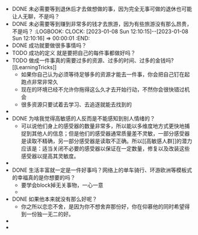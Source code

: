 - DONE 未必需要等到退休后才去做想做的事，因为完全无事可做的退休也可能让人无聊，不是吗？
- DONE 未必需要等到赚到非常多的钱才去旅游，因为有些旅游没有那么昂贵，不是吗？
  :LOGBOOK:
  CLOCK: [2023-01-08 Sun 12:10:15]--[2023-01-08 Sun 12:10:16] =>  00:00:01
  :END:
- DONE 成功就要做很多事情吗？
- TODO 成功的定义 就是要把自己的每件事都做好吗？
- TODO 做成一件事真的需要过多的资源、过多的时间、过多的金钱吗? [[LearningTricks]]
	- 如果你自己认为必须等待足够多的资源才能去一件事，你会把自己钉在起跑点非常非常久
	- 现在的环境已经不允许你拖得这么久才去开始行动，不然你会很快错过机会
	- 很多资源只要试着去学习、去追逐就能去找到的
-
- DONE 为啥我觉得高敏感的人反而是不能感知到别人情绪的？
	- 可以说他们身上的感受器的数量非常多，所以能以多维度地方式更快地捕捉到其他人的信息；但是他们的感受器通常质量差不灵敏，一部分感受器是读取不精确，另一部分感受器是读取不正确。所以[[高敏感人群]]的潜力应该是：适当关闭不必要的感受器以保证在一定数量，修复以及改装这些感受器以提高其灵敏度。
-
- DONE 生活丰富就一定是一件好事吗？网络上的单车骑行、环游欧洲等模板式的幸福真的是你想要的吗？
	- 要学会block掉无关事物，一心一意
	-
- DONE 如果他本来就没有那么好呢？
	- 你之所以恋恋不舍，是因为你不想舍弃那份好，你在仰慕他的同时希望得到一份独一无二的好。
-
-